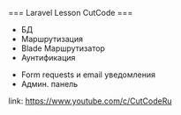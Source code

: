 === Laravel Lesson CutCode ===
+ БД
+ Маршрутизация
+ Blade Маршрутизатор
+ Аунтификация
- Form requests и email уведомления
- Админ. панель

link: https://www.youtube.com/c/CutCodeRu
